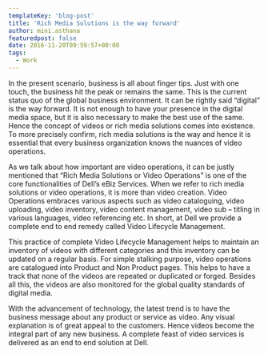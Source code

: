 ```yaml
---
templateKey: 'blog-post'
title: 'Rich Media Solutions is the way forward'
author: mini.asthana
featuredpost: false
date: 2016-11-20T09:59:57+00:00
tags:
  - Work
---
```

In the present scenario, business is all about finger tips. Just with one touch, the business hit the peak or remains the same. This is the current status quo of the global business environment. It can be rightly said “digital” is the way forward. It is not enough to have your presence in the digital media space, but it is also necessary to make the best use of the same. Hence the concept of videos or rich media solutions comes into existence. To more precisely confirm, rich media solutions is the way and hence it is essential that every business organization knows the nuances of video operations.

As we talk about how important are video operations, it can be justly mentioned that “Rich Media Solutions or Video Operations” is one of the core functionalities of Dell’s eBiz Services. When we refer to rich media solutions or video operations, it is more than video creation. Video Operations embraces various aspects such as video cataloguing, video uploading, video inventory, video content management, video sub – titling in various languages, video referencing etc. In short, at Dell we provide a complete end to end remedy called Video Lifecycle Management.

This practice of complete Video Lifecycle Management helps to maintain an inventory of videos with different categories and this inventory can be updated on a regular basis. For simple stalking purpose, video operations are catalogued into Product and Non Product pages. This helps to have a track that none of the videos are repeated or duplicated or forged. Besides all this, the videos are also monitored for the global quality standards of digital media.

With the advancement of technology, the latest trend is to have the business message about any product or service as video. Any visual explanation is of great appeal to the customers. Hence videos become the integral part of any new business. A complete feast of video services is delivered as an end to end solution at Dell.